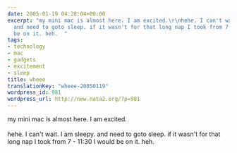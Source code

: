 ```yaml
---
date: 2005-01-19 04:28:04+00:00
excerpt: "my mini mac is almost here. I am excited.\r\nhehe. I can't wait. I am sleepy.
  and need to goto sleep. if it wasn't for that long nap I took from 7 - 11:30 I would
  be on it. heh.  "
tags:
- technology
- mac
- gadgets
- excitement
- sleep
title: wheee
translationKey: "wheee-20050119"
wordpress_id: 981
wordpress_url: http://new.nata2.org/?p=981
---
```


my mini mac is almost here. I am excited.
<br/><br/>hehe. I can't wait. I am sleepy. and need to goto sleep. if it wasn't for that long nap I took from 7 - 11:30 I would be on it. heh.